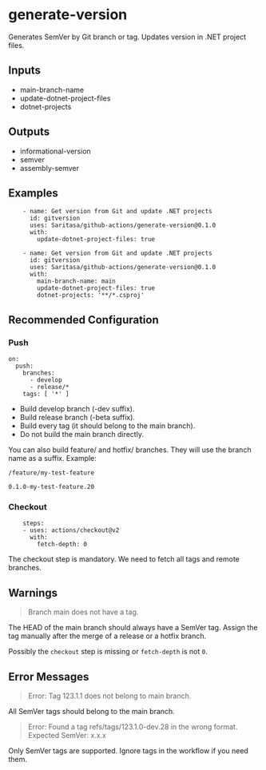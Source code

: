 # generate-version

Generates SemVer by Git branch or tag. Updates version in .NET project files.

## Inputs

- main-branch-name
- update-dotnet-project-files
- dotnet-projects

## Outputs

- informational-version
- semver
- assembly-semver

## Examples

```
    - name: Get version from Git and update .NET projects
      id: gitversion
      uses: Saritasa/github-actions/generate-version@0.1.0
      with:
        update-dotnet-project-files: true
```

```
    - name: Get version from Git and update .NET projects
      id: gitversion
      uses: Saritasa/github-actions/generate-version@0.1.0
      with:
        main-branch-name: main
        update-dotnet-project-files: true
        dotnet-projects: '**/*.csproj'
```

## Recommended Configuration

### Push

```
on:
  push:
    branches:
      - develop
      - release/*
    tags: [ '*' ]
```

- Build develop branch (-dev suffix).
- Build release branch (-beta suffix).
- Build every tag (it should belong to the main branch).
- Do not build the main branch directly.

You can also build feature/ and hotfix/ branches. They will use the branch name as a suffix. Example:

```
/feature/my-test-feature

0.1.0-my-test-feature.20
```

### Checkout

```
    steps:
    - uses: actions/checkout@v2
      with:
        fetch-depth: 0
```

The checkout step is mandatory. We need to fetch all tags and remote branches.

## Warnings

> Branch main does not have a tag.

The HEAD of the main branch should always have a SemVer tag. Assign the tag manually after the merge of a release or a hotfix branch.

Possibly the `checkout` step is missing or `fetch-depth` is not `0`.

## Error Messages

> Error: Tag 123.1.1 does not belong to main branch.

All SemVer tags should belong to the main branch.

> Error: Found a tag refs/tags/123.1.0-dev.28 in the wrong format. Expected SemVer: x.x.x

Only SemVer tags are supported. Ignore tags in the workflow if you need them.

